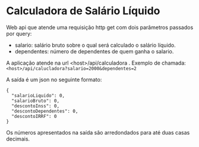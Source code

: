 # Calculadora de Salário Líquido
Web api que atende uma requisição http get com dois parâmetros passados por query:

- salario: salário bruto sobre o qual será calculado o salário líquido.
- dependentes: número de dependentes de quem ganha o salario.

A aplicação atende na url \<host\>/api/calculadora . Exemplo de chamada:
`<host>/api/calucladora?salario=2000&dependentes=2`

A saída é um json no seguinte formato:
```
{
  "salarioLiquido": 0,
  "salarioBruto": 0,
  "descontoInss": 0,
  "descontoDependentes": 0,
  "descontoIRRF": 0
}
```
Os números apresentados na saída são arredondados para até duas casas decimais.